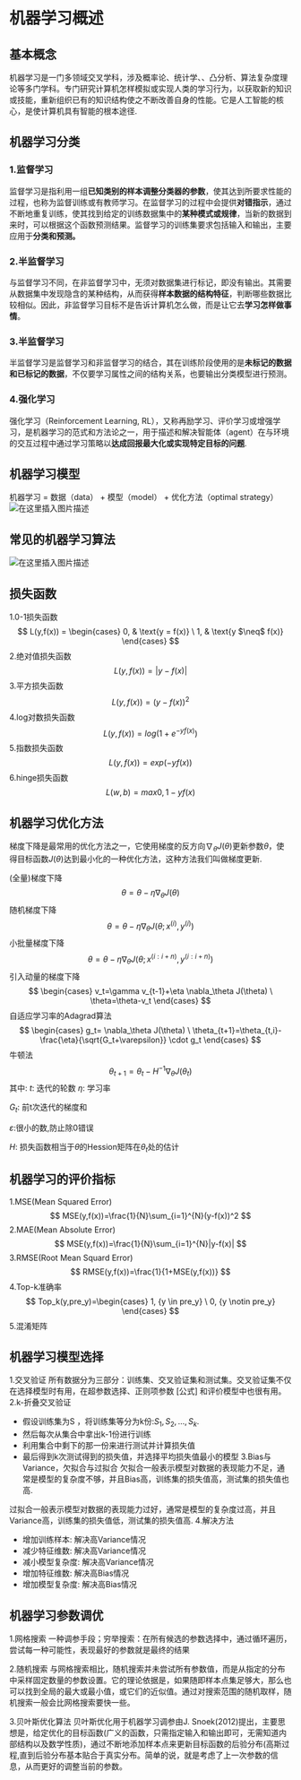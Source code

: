 # 机器学习概述
## 基本概念
机器学习是一门多领域交叉学科，涉及概率论、统计学、、凸分析、算法复杂度理论等多门学科。专门研究计算机怎样模拟或实现人类的学习行为，以获取新的知识或技能，重新组织已有的知识结构使之不断改善自身的性能。它是人工智能的核心，是使计算机具有智能的根本途径.

## 机器学习分类
### 1.监督学习
监督学习是指利用一组**已知类别的样本调整分类器的参数**，使其达到所要求性能的过程，也称为监督训练或有教师学习。在监督学习的过程中会提供**对错指示**，通过不断地重复训练，使其找到给定的训练数据集中的**某种模式或规律**，当新的数据到来时，可以根据这个函数预测结果。监督学习的训练集要求包括输入和输出，主要应用于**分类和预测。**
### 2.半监督学习
与监督学习不同，在非监督学习中，无须对数据集进行标记，即没有输出。其需要从数据集中发现隐含的某种结构，从而获得**样本数据的结构特征**，判断哪些数据比较相似。因此，非监督学习目标不是告诉计算机怎么做，而是让它去**学习怎样做事情**。
### 3.半监督学习
半监督学习是监督学习和非监督学习的结合，其在训练阶段使用的是**未标记的数据和已标记的数据**，不仅要学习属性之间的结构关系，也要输出分类模型进行预测。
### 4.强化学习
强化学习（Reinforcement Learning, RL），又称再励学习、评价学习或增强学习，是机器学习的范式和方法论之一，用于描述和解决智能体（agent）在与环境的交互过程中通过学习策略以**达成回报最大化或实现特定目标的问题**.

## 机器学习模型
机器学习 = 数据（data） + 模型（model） + 优化方法（optimal strategy）
![在这里插入图片描述](https://img-blog.csdnimg.cn/20200108221053712.png?x-oss-process=image/watermark,type_ZmFuZ3poZW5naGVpdGk,shadow_10,text_aHR0cHM6Ly9ibG9nLmNzZG4ubmV0L3dlaXhpbl80Mzc5OTQxOQ==,size_16,color_FFFFFF,t_70)
## 常见的机器学习算法
![在这里插入图片描述](https://img-blog.csdnimg.cn/20200108222110565.png?x-oss-process=image/watermark,type_ZmFuZ3poZW5naGVpdGk,shadow_10,text_aHR0cHM6Ly9ibG9nLmNzZG4ubmV0L3dlaXhpbl80Mzc5OTQxOQ==,size_16,color_FFFFFF,t_70)

## 损失函数
1.0-1损失函数$$ L(y,f(x)) = \begin{cases} 0, & \text{y = f(x)} \ 1, & \text{y $\neq$ f(x)} \end{cases} $$
2.绝对值损失函数$$ L(y,f(x))=|y-f(x)| $$
3.平方损失函数 $$ L(y,f(x))=(y-f(x))^2 $$
4.log对数损失函数 $$ L(y,f(x))=log(1+e^{-yf(x)}) $$
5.指数损失函数$$ L(y,f(x))=exp(-yf(x)) $$
6.hinge损失函数$$ L(w,b)=max{0,1-yf(x)} $$

## 机器学习优化方法
梯度下降是最常用的优化方法之一，它使用梯度的反方向$\nabla_\theta J(\theta)$更新参数$\theta$，使得目标函数$J(\theta)$达到最小化的一种优化方法，这种方法我们叫做梯度更新.

(全量)梯度下降 $$ \theta=\theta-\eta\nabla_\theta J(\theta) $$
随机梯度下降 $$ \theta=\theta-\eta\nabla_\theta J(\theta;x^{(i)},y^{(i)}) $$
小批量梯度下降 $$ \theta=\theta-\eta\nabla_\theta J(\theta;x^{(i:i+n)},y^{(i:i+n)}) $$
引入动量的梯度下降 $$ \begin{cases} v_t=\gamma v_{t-1}+\eta \nabla_\theta J(\theta) \ \theta=\theta-v_t \end{cases} $$
自适应学习率的Adagrad算法 $$ \begin{cases} g_t= \nabla_\theta J(\theta) \ \theta_{t+1}=\theta_{t,i}-\frac{\eta}{\sqrt{G_t+\varepsilon}} \cdot g_t \end{cases} $$
牛顿法 $$ \theta_{t+1}=\theta_t-H^{-1}\nabla_\theta J(\theta_t) $$ 其中: $t$: 迭代的轮数
$\eta$: 学习率

$G_t$: 前t次迭代的梯度和

$\varepsilon:$很小的数,防止除0错误

$H$: 损失函数相当于$\theta$的Hession矩阵在$\theta_t$处的估计

## 机器学习的评价指标
1.MSE(Mean Squared Error) $$ MSE(y,f(x))=\frac{1}{N}\sum_{i=1}^{N}(y-f(x))^2 $$
2.MAE(Mean Absolute Error) $$ MSE(y,f(x))=\frac{1}{N}\sum_{i=1}^{N}|y-f(x)| $$
3.RMSE(Root Mean Squard Error) $$ RMSE(y,f(x))=\frac{1}{1+MSE(y,f(x))} $$
4.Top-k准确率 $$ Top_k(y,pre_y)=\begin{cases} 1, {y \in pre_y} \ 0, {y \notin pre_y} \end{cases} $$
5.混淆矩阵

## 机器学习模型选择
1.交叉验证
所有数据分为三部分：训练集、交叉验证集和测试集。交叉验证集不仅在选择模型时有用，在超参数选择、正则项参数 [公式] 和评价模型中也很有用。
2.k-折叠交叉验证
 - 假设训练集为S ，将训练集等分为k份:${S_1, S_2, ..., S_k}$.
 - 然后每次从集合中拿出k-1份进行训练
 - 利用集合中剩下的那一份来进行测试并计算损失值
 - 最后得到k次测试得到的损失值，并选择平均损失值最小的模型
3.Bias与Variance，欠拟合与过拟合
欠拟合一般表示模型对数据的表现能力不足，通常是模型的复杂度不够，并且Bias高，训练集的损失值高，测试集的损失值也高.

过拟合一般表示模型对数据的表现能力过好，通常是模型的复杂度过高，并且Variance高，训练集的损失值低，测试集的损失值高.
4.解决方法
- 增加训练样本: 解决高Variance情况
- 减少特征维数: 解决高Variance情况
- 减小模型复杂度: 解决高Variance情况
- 增加特征维数: 解决高Bias情况
- 增加模型复杂度: 解决高Bias情况

## 机器学习参数调优
1.网格搜索
一种调参手段；穷举搜索：在所有候选的参数选择中，通过循环遍历，尝试每一种可能性，表现最好的参数就是最终的结果

2.随机搜索
与网格搜索相比，随机搜索并未尝试所有参数值，而是从指定的分布中采样固定数量的参数设置。它的理论依据是，如果随即样本点集足够大，那么也可以找到全局的最大或最小值，或它们的近似值。通过对搜索范围的随机取样，随机搜索一般会比网格搜索要快一些。

3.贝叶斯优化算法
贝叶斯优化用于机器学习调参由J. Snoek(2012)提出，主要思想是，给定优化的目标函数(广义的函数，只需指定输入和输出即可，无需知道内部结构以及数学性质)，通过不断地添加样本点来更新目标函数的后验分布(高斯过程,直到后验分布基本贴合于真实分布。简单的说，就是考虑了上一次参数的信息，从而更好的调整当前的参数。
